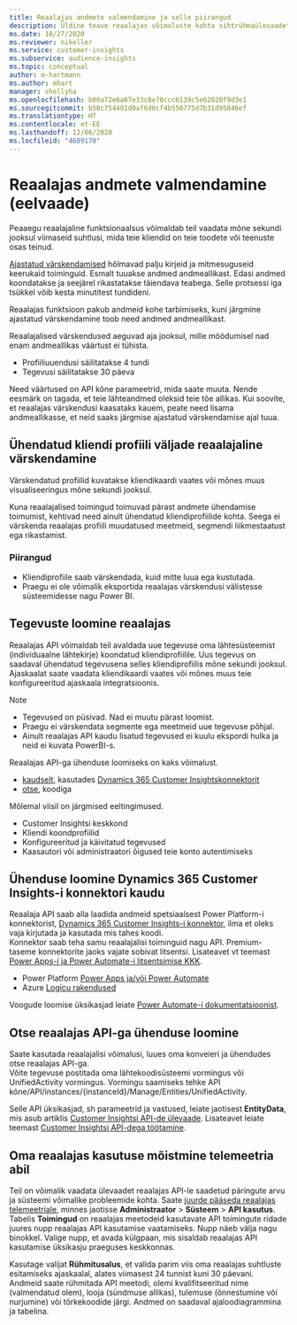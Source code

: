 ```yaml
---
title: Reaalajas andmete valmendamine ja selle piirangud
description: Üldine teave reaalajas võimaluste kohta sihtrühmaülevaadetes.
ms.date: 10/27/2020
ms.reviewer: nikeller
ms.service: customer-insights
ms.subservice: audience-insights
ms.topic: conceptual
author: m-hartmann
ms.author: mhart
manager: shellyha
ms.openlocfilehash: b00a72e6a67e33c8e70ccc6139c5e62020f9d3e1
ms.sourcegitcommit: b50c754481d0af6d0cf4b550775d7b31d95846ef
ms.translationtype: HT
ms.contentlocale: et-EE
ms.lasthandoff: 12/06/2020
ms.locfileid: "4689170"
---
```

# <a name="real-time-data-ingestion-preview"></a>Reaalajas andmete valmendamine (eelvaade)

Peaaegu reaalajaline funktsionaalsus võimaldab teil vaadata mõne sekundi jooksul viimaseid suhtlusi, mida teie kliendid on teie toodete või teenuste osas teinud.

[Ajastatud värskendamised](system.md#schedule-tab) hõlmavad palju kirjeid ja mitmesuguseid keerukaid toiminguid. Esmalt tuuakse andmed andmeallikast. Edasi andmed koondatakse ja seejärel rikastatakse täiendava teabega. Selle protsessi iga tsükkel võib kesta minutitest tundideni.

Reaalajas funktsioon pakub andmeid kohe tarbimiseks, kuni järgmine ajastatud värskendamine toob need andmed andmeallikast.

Reaalajalised värskendused aeguvad aja jooksul, mille möödumisel nad enam andmeallikas väärtust ei tühista.

- Profiiliuuendusi säilitatakse 4 tundi
- Tegevusi säilitatakse 30 päeva

Need väärtused on API kõne parameetrid, mida saate muuta. Nende eesmärk on tagada, et teie lähteandmed oleksid teie tõe allikas. Kui soovite, et reaalajas värskendusi kaasataks kauem, peate need lisama andmeallikasse, et neid saaks järgmise ajastatud värskendamise ajal tuua.

## <a name="real-time-update-of-the-unified-customer-profile-fields"></a>Ühendatud kliendi profiili väljade reaalajaline värskendamine

Värskendatud profiilid kuvatakse kliendikaardi vaates või mõnes muus visualiseeringus mõne sekundi jooksul.

Kuna reaalajalised toimingud toimuvad pärast andmete ühendamise toimumist, kehtivad need ainult ühendatud kliendiprofiilide kohta. Seega ei värskenda reaalajas profiili muudatused meetmeid, segmendi liikmestaatust ega rikastamist.

### <a name="limitations"></a>Piirangud

- Kliendiprofiile saab värskendada, kuid mitte luua ega kustutada.
- Praegu ei ole võimalik eksportida reaalajas värskendusi välistesse süsteemidesse nagu Power BI.

## <a name="real-time-creation-of-activities"></a>Tegevuste loomine reaalajas

Reaalajas API võimaldab teil avaldada uue tegevuse oma lähtesüsteemist (individuaalne lähtekirje) koondatud kliendiprofiilile. Uus tegevus on saadaval ühendatud tegevusena selles kliendiprofiilis mõne sekundi jooksul. Ajaskaalat saate vaadata kliendikaardi vaates või mõnes muus teie konfigureeritud ajaskaala integratsioonis.

> [!NOTE]
>
> - Tegevused on püsivad. Nad ei muutu pärast loomist.
> - Praegu ei värskendata segmente ega meetmeid uue tegevuse põhjal.
> - Ainult reaalajas API kaudu lisatud tegevused ei kuulu ekspordi hulka ja neid ei kuvata PowerBI-s.

Reaalajas API-ga ühenduse loomiseks on kaks võimalust.

- [kaudselt](#connect-via-the-dynamics-365-customer-insights-connector), kasutades [Dynamics 365 Customer Insightskonnektorit](https://docs.microsoft.com/connectors/customerinsights/)
- [otse](#connect-directly-to-the-real-time-api), koodiga

Mõlemal viisil on järgmised eeltingimused.

- Customer Insightsi keskkond
- Kliendi koondprofiilid
- Konfigureeritud ja käivitatud tegevused
- Kaasautori või administraatori õigused teie konto autentimiseks

## <a name="connect-via-the-dynamics-365-customer-insights-connector"></a>Ühenduse loomine Dynamics 365 Customer Insights-i konnektori kaudu

Reaalaja API saab alla laadida andmeid spetsiaalsest Power Platform-i konnektorist, [Dynamics 365 Customer Insights-i konnektor](https://docs.microsoft.com/connectors/customerinsights/), ilma et oleks vaja kirjutada ja kasutada mis tahes koodi.    
Konnektor saab teha samu reaalajalisi toiminguid nagu API. Premium-taseme konnektorite jaoks vajate sobivat litsentsi. Lisateavet vt teemast [Power Apps-i ja Power Automate-i litsentsimise KKK](https://docs.microsoft.com/power-platform/admin/powerapps-flow-licensing-faq).

- Power Platform [Power Apps ja/või Power Automate](https://docs.microsoft.com/connectors/)
- Azure [Logicu rakendused](https://docs.microsoft.com/azure/connectors/apis-list)

Voogude loomise üksikasjad leiate [Power Automate-i dokumentatsioonist](https://docs.microsoft.com/power-automate/).

## <a name="connect-directly-to-the-real-time-api"></a>Otse reaalajas API-ga ühenduse loomine

Saate kasutada reaalajalisi võimalusi, luues oma konveieri ja ühendudes otse reaalajas API-ga.    
Võite tegevuse postitada oma lähtekoodisüsteemi vormingus või UnifiedActivity vormingus. Vormingu saamiseks tehke API kõne/API/instances/{instanceId}/Manage/Entities/UnifiedActivity.

Selle API üksikasjad, sh parameetrid ja vastused, leiate jaotisest **EntityData**, mis asub artiklis [Customer Insightsi API-de ülevaade](https://developer.ci.ai.dynamics.com/api-details#api=CustomerInsights). Lisateavet leiate teemast [Customer Insightsi API-dega töötamine](apis.md).

## <a name="understand-your-real-time-usage-with-telemetry"></a>Oma reaalajas kasutuse mõistmine telemeetria abil

Teil on võimalik vaadata ülevaadet reaalajas API-le saadetud päringute arvu ja süsteemi võimalike probleemide kohta. Saate [juurde pääseda reaalajas telemeetriale](system.md#api-usage-tab), minnes jaotisse **Administraator** > **Süsteem** > **API kasutus**. Tabelis **Toimingud** on reaalajas meetodeid kasutavate API toimingute ridade juures nupp reaalajas API kasutamise vaatamiseks. Nupp näeb välja nagu binokkel. Valige nupp, et avada külgpaan, mis sisaldab reaalajas API kasutamise üksikasju praeguses keskkonnas.

Kasutage valijat **Rühmitusalus**, et valida parim viis oma reaalajas suhtluste esitamiseks ajaskaalal, alates viimasest 24 tunnist kuni 30 päevani. Andmeid saate rühmitada API meetodi, olemi kvalifitseeritud nime (valmendatud olem), looja (sündmuse allikas), tulemuse (õnnestumine või nurjumine) või tõrkekoodide järgi. Andmed on saadaval ajaloodiagrammina ja tabelina.
